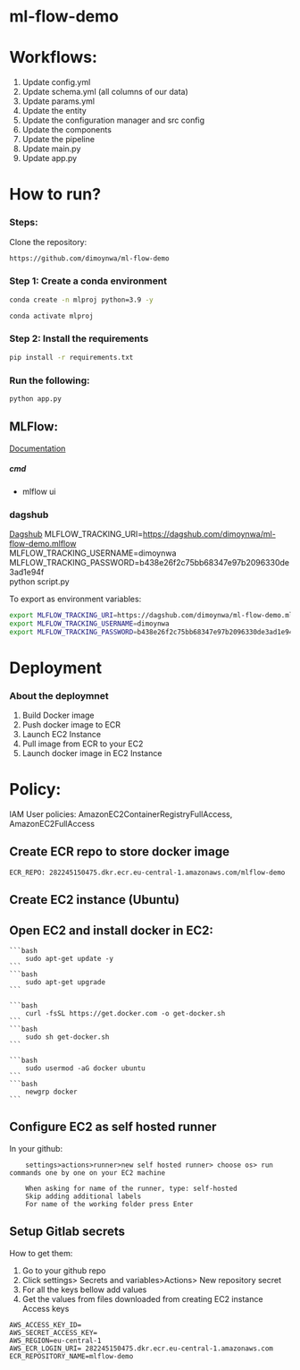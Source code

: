 # ml-flow-demo

# Workflows:
1. Update config.yml
2. Update schema.yml (all columns of our data)
3. Update params.yml
4. Update the entity
5. Update the configuration manager and src config
6. Update the components
7. Update the pipeline
8. Update main.py
9. Update app.py

# How to run?

### Steps:

Clone the repository: 
```bash
https://github.com/dimoynwa/ml-flow-demo
```

### Step 1: Create a conda environment
```bash
conda create -n mlproj python=3.9 -y
```

```bash
conda activate mlproj
```

### Step 2: Install the requirements

```bash
pip install -r requirements.txt
```

### Run the following:
```bash
python app.py
```


## MLFlow:
[Documentation](https://mlflow.org/docs/latest/index.html)

##### cmd
- mlflow ui

### dagshub
[Dagshub](https://dagshub.com/)
MLFLOW_TRACKING_URI=https://dagshub.com/dimoynwa/ml-flow-demo.mlflow \
MLFLOW_TRACKING_USERNAME=dimoynwa \
MLFLOW_TRACKING_PASSWORD=b438e26f2c75bb68347e97b2096330de3ad1e94f  \
python script.py

To export as environment variables:
```bash
export MLFLOW_TRACKING_URI=https://dagshub.com/dimoynwa/ml-flow-demo.mlflow
export MLFLOW_TRACKING_USERNAME=dimoynwa
export MLFLOW_TRACKING_PASSWORD=b438e26f2c75bb68347e97b2096330de3ad1e94f
```


# Deployment

### About the deploymnet

1. Build Docker image
2. Push docker image to ECR
3. Launch EC2 Instance
4. Pull image from ECR to your EC2
5. Launch docker image in EC2 Instance

# Policy:
IAM User policies: AmazonEC2ContainerRegistryFullAccess, AmazonEC2FullAccess

## Create ECR repo to store docker image
    ECR_REPO: 282245150475.dkr.ecr.eu-central-1.amazonaws.com/mlflow-demo

## Create EC2 instance (Ubuntu)

## Open EC2 and install docker in EC2:

    ```bash
        sudo apt-get update -y
    ```
    ```bash
        sudo apt-get upgrade
    ```

    ```bash
        curl -fsSL https://get.docker.com -o get-docker.sh
    ```
    ```bash
        sudo sh get-docker.sh
    ```

    ```bash
        sudo usermod -aG docker ubuntu
    ```
    ```bash
        newgrp docker
    ```

## Configure EC2 as self hosted runner 
In your github:
```
    settings>actions>runner>new self hosted runner> choose os> run commands one by one on your EC2 machine

    When asking for name of the runner, type: self-hosted
    Skip adding additional labels
    For name of the working folder press Enter
```

## Setup Gitlab secrets 
How to get them:
1. Go to your github repo
2. Click settings> Secrets and variables>Actions> New repository secret
3. For all the keys bellow add values
4. Get the values from files downloaded from creating EC2 instance Access keys
```
AWS_ACCESS_KEY_ID=
AWS_SECRET_ACCESS_KEY=
AWS_REGION=eu-central-1
AWS_ECR_LOGIN_URI= 282245150475.dkr.ecr.eu-central-1.amazonaws.com
ECR_REPOSITORY_NAME=mlflow-demo
```